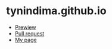 # tynindima.github.io

* [Prewiew](https://github.com/tynindima/tynindima.github.io)
* [Pull request](https://github.com/tynindima/tynindima.github.io/pulls)
* [My page](https://tynindima.github.io/)
